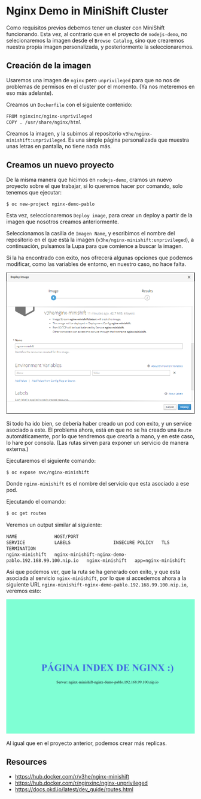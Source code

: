 # Nginx Demo in MiniShift Cluster

Como requisitos previos debemos tener un cluster con MiniShift funcionando.
Esta vez, al contrario que en el proyecto de `nodejs-demo`, no selecionaremos la imagen desde el `Browse Catalog`, sino que crearemos nuestra propia imagen personalizada, y posteriormente la seleccionaremos.

## Creación de la imagen

Usaremos una imagen de `nginx` pero `unprivileged` para que no nos de problemas de permisos en el cluster por el momento.
(Ya nos meteremos en eso más adelante).

Creamos un `Dockerfile` con el siguiente contenido:
```
FROM nginxinc/nginx-unprivileged
COPY . /usr/share/nginx/html
```

Creamos la imagen, y la subimos al repositorio `v3he/nginx-minishift:unprivileged`.
Es una simple página personalizada que muestra unas letras en pantalla, no tiene nada más.

## Creamos un nuevo proyecto

De la misma manera que hicimos en `nodejs-demo`, cramos un nuevo proyecto sobre el que trabajar, si lo queremos hacer por comando, solo tenemos que ejecutar:
```sh
$ oc new-project nginx-demo-pablo
```

Esta vez, seleccionaremos `Deploy image`, para crear un deploy a partir de la imagen que nosotros creamos anteriormente.

Seleccionamos la casilla de `Imagen Name`, y escribimos el nombre del repositorio en el que está la imagen (`v3he/nginx-minishift:unprivileged`), a continuación, pulsamos la Lupa para que comience a buscar la imagen.

Si la ha encontrado con exito, nos ofrecerá algunas opciones que podemos modificar, como las variables de entorno, en nuestro caso, no hace falta.

![Imagen Options](img/deploy-image-options.PNG)

Si todo ha ido bien, se debería haber creado un pod con exito, y un service asociado a este.
El problema ahora, está en que no se ha creado una `Route` automáticamente, por lo que tendremos que crearla a mano, y en este caso, lo hare por consola.
(Las rutas sirven para exponer un servicio de manera externa.)

Ejecutaremos el siguiente comando:
```sh
$ oc expose svc/nginx-minishift
```

Donde `nginx-minishift` es el nombre del servicio que esta asociado a ese pod.

Ejecutando el comando:
```sh
$ oc get routes
```

Veremos un output similar al siguiente:
```
NAME              HOST/PORT                                                SERVICE           LABELS                INSECURE POLICY   TLS TERMINATION
nginx-minishift   nginx-minishift-nginx-demo-pablo.192.168.99.100.nip.io   nginx-minishift   app=nginx-minishift
```

Asi que podemos ver, que la ruta se ha generado con exito, y que esta asociada al servicio `nginx-minishift`, por lo que si accedemos ahora a la siguiente URL `nginx-minishift-nginx-demo-pablo.192.168.99.100.nip.io`, veremos esto:

![Nginx Page](img/url.PNG)

Al igual que en el proyecto anterior, podemos crear más replicas.

## Resources

- https://hub.docker.com/r/v3he/nginx-minishift
- https://hub.docker.com/r/nginxinc/nginx-unprivileged
- https://docs.okd.io/latest/dev_guide/routes.html